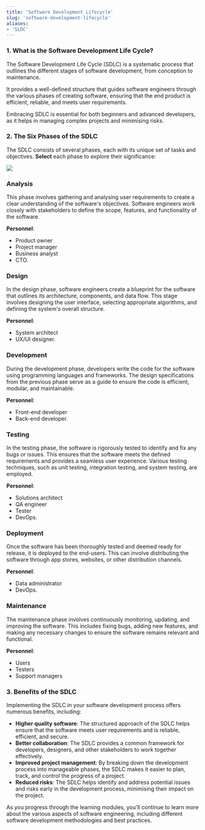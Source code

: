 ```yaml
---
title: 'Software Development Lifecycle'
slug: 'software-development-lifecycle'
aliases:
- 'SLDC'
---
```


### 1. What is the Software Development Life Cycle?

The Software Development Life Cycle (SDLC) is a systematic process that outlines the different stages of software development, from conception to maintenance. 

It provides a well-defined structure that guides software engineers through the various phases of creating software, ensuring that the end product is efficient, reliable, and meets user requirements. 

Embracing SDLC is essential for both beginners and advanced developers, as it helps in managing complex projects and minimising risks.

### 2. The Six Phases of the SDLC

The SDLC consists of several phases, each with its unique set of tasks and objectives. **Select** each phase to explore their significance: 

![](https://static.meri.garden/5eb047ce7aff4164548fef6998a333ea.png)
### Analysis

This phase involves gathering and analysing user requirements to create a clear understanding of the software's objectives. Software engineers work closely with stakeholders to define the scope, features, and functionality of the software. 

**Personnel**:

- Product owner
- Project manager
- Business analyst
- CTO.

### Design

In the design phase, software engineers create a blueprint for the software that outlines its architecture, components, and data flow. This stage involves designing the user interface, selecting appropriate algorithms, and defining the system's overall structure. 

**Personnel**:

- System architect
- UX/UI designer.

### Development

During the development phase, developers write the code for the software using programming languages and frameworks. The design specifications from the previous phase serve as a guide to ensure the code is efficient, modular, and maintainable. 

**Personnel**: 

- Front-end developer
- Back-end developer.

### Testing

In the testing phase, the software is rigorously tested to identify and fix any bugs or issues. This ensures that the software meets the defined requirements and provides a seamless user experience. Various testing techniques, such as unit testing, integration testing, and system testing, are employed.

**Personnel**:

- Solutions architect
- QA engineer
- Tester
- DevOps.
### Deployment

Once the software has been thoroughly tested and deemed ready for release, it is deployed to the end-users. This can involve distributing the software through app stores, websites, or other distribution channels. 

**Personnel**:

- Data administrator
- DevOps.
### Maintenance

The maintenance phase involves continuously monitoring, updating, and improving the software. This includes fixing bugs, adding new features, and making any necessary changes to ensure the software remains relevant and functional.

**Personnel**:

- Users
- Testers
- Support managers

### 3. Benefits of the SDLC

Implementing the SDLC in your software development process offers numerous benefits, including: 

- **Higher quality software**: The structured approach of the SDLC helps ensure that the software meets user requirements and is reliable, efficient, and secure. 
- **Better collaboration**: The SDLC provides a common framework for developers, designers, and other stakeholders to work together effectively. 
- **Improved project management**: By breaking down the development process into manageable phases, the SDLC makes it easier to plan, track, and control the progress of a project. 
- **Reduced risks**: The SDLC helps identify and address potential issues and risks early in the development process, minimising their impact on the project. 

As you progress through the learning modules, you'll continue to learn more about the various aspects of software engineering, including different software development methodologies and best practices.